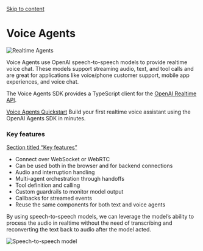 [Skip to content](https://openai.github.io/openai-agents-js/guides/voice-agents/#_top)

# Voice Agents

![Realtime Agents](https://cdn.openai.com/API/docs/images/diagram-speech-to-speech.png)

Voice Agents use OpenAI speech-to-speech models to provide realtime voice chat. These models support streaming audio, text, and tool calls and are great for applications like voice/phone customer support, mobile app experiences, and voice chat.

The Voice Agents SDK provides a TypeScript client for the [OpenAI Realtime API](https://platform.openai.com/docs/guides/realtime).

[Voice Agents Quickstart](https://openai.github.io/openai-agents-js/guides/voice-agents/quickstart) Build your first realtime voice assistant using the OpenAI Agents SDK in minutes.

### Key features

[Section titled “Key features”](https://openai.github.io/openai-agents-js/guides/voice-agents/#key-features)

- Connect over WebSocket or WebRTC
- Can be used both in the browser and for backend connections
- Audio and interruption handling
- Multi-agent orchestration through handoffs
- Tool definition and calling
- Custom guardrails to monitor model output
- Callbacks for streamed events
- Reuse the same components for both text and voice agents

By using speech-to-speech models, we can leverage the model’s ability to process the audio in realtime without the need of transcribing and reconverting the text back to audio after the model acted.

![Speech-to-speech model](https://cdn.openai.com/API/docs/images/diagram-chained-agent.png)